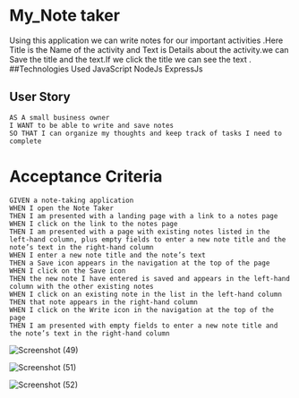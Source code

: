 # My_Note taker
Using this application we can write notes for our important activities .Here Title is the Name of the activity and Text is Details about the activity.we can Save the title and the text.If we click the title we can see the text .
##Technologies Used
JavaScript
NodeJs
ExpressJs

## User Story

```
AS A small business owner
I WANT to be able to write and save notes
SO THAT I can organize my thoughts and keep track of tasks I need to complete
```

# Acceptance Criteria

```
GIVEN a note-taking application
WHEN I open the Note Taker
THEN I am presented with a landing page with a link to a notes page
WHEN I click on the link to the notes page
THEN I am presented with a page with existing notes listed in the left-hand column, plus empty fields to enter a new note title and the note’s text in the right-hand column
WHEN I enter a new note title and the note’s text
THEN a Save icon appears in the navigation at the top of the page
WHEN I click on the Save icon
THEN the new note I have entered is saved and appears in the left-hand column with the other existing notes
WHEN I click on an existing note in the list in the left-hand column
THEN that note appears in the right-hand column
WHEN I click on the Write icon in the navigation at the top of the page
THEN I am presented with empty fields to enter a new note title and the note’s text in the right-hand column
```









![Screenshot (49)](https://user-images.githubusercontent.com/101385521/172772669-9b07ad40-93f8-48ea-bad3-d10336e727cf.png)

![Screenshot (51)](https://user-images.githubusercontent.com/101385521/172772801-6d80b425-3c9a-41f4-aaf2-1f924b17dfa2.png)

![Screenshot (52)](https://user-images.githubusercontent.com/101385521/172772877-3b1977cf-2207-493f-804c-309d9ec1e217.png)


